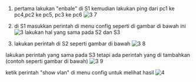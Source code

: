 1. pertama lakukan "enbale" di S1
kemudian lakukan ping dari pc1 ke pc4,pc2 ke pc5, pc3 ke pc6
![3 7](https://github.com/Fachrirahmadhan/prak-jarkom-konfiguransi-vlan-/assets/128016493/467f04a5-6ff0-470c-bc27-c7a84ef9d272)

2. di S1 masukkan perintah di menu config seperti di gambar di bawah ini
![3](https://github.com/Fachrirahmadhan/prak-jarkom-konfiguransi-vlan-/assets/128016493/ec10c32f-51b9-402c-a948-1a0b1dd7118d)
lakukan hal yang sama pada S2 dan S3

3. lakukan perintah di S2 seperti gambar di bawah
![3 8](https://github.com/Fachrirahmadhan/prak-jarkom-konfiguransi-vlan-/assets/128016493/a31423ec-55a8-42f3-992c-d782fd10a3b1)

lakukan perintah yang sama pada S3 tetapi ada perintah yang di tambahkan
(contoh seperti gambar di bawah)
![3 9](https://github.com/Fachrirahmadhan/prak-jarkom-konfiguransi-vlan-/assets/128016493/c0c458cd-706e-4e62-8d74-bc8bb9d7c97a)

ketik perintah "show vlan" di menu config untuk melihat hasil
![4](https://github.com/Fachrirahmadhan/prak-jarkom-konfiguransi-vlan-/assets/128016493/73e35166-25d2-4908-b1ff-9f2a73f9bcb7)

